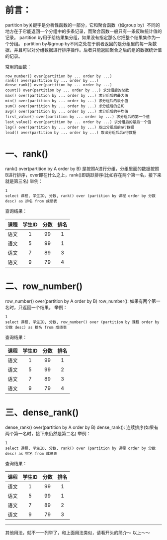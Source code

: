 # 前言：

partition by关键字是分析性函数的一部分，它和聚合函数（如group by）不同的地方在于它能返回一个分组中的多条记录，而聚合函数一般只有一条反映统计值的记录。
partition by用于给结果集分组，如果没有指定那么它把整个结果集作为一个分组。
partition by与group by不同之处在于前者返回的是分组里的每一条数据，并且可以对分组数据进行排序操作。后者只能返回聚合之后的组的数据统计值的记录。

常用的函数：

```
row_number() over(partition by ... order by ...)
rank() over(partition by ... order by ...)
dense_rank() over(partition by ... order by ...)
count() over(partition by ... order by ...) 求分组后的总数
max() over(partition by ... order by ...) 求分组后的最大值
min() over(partition by ... order by ...) 求分组后的最小值
sum() over(partition by ... order by ...) 求分组后的总和
avg() over(partition by ... order by ...) 求分组后的平均值
first_value() over(partition by ... order by ...) 求分组后的第一个值
last_value() over(partition by ... order by ...) 求分组后的最后一个值
lag() over(partition by ... order by ...) 取出分组后前n行数据
lead() over(partition by ... order by ...) 取出分组后后n行数据
```

# 一、rank()

rank() over(partition by A order by B)
是按照A进行分组，分组里面的数据按照B进行排序，over即在什么之上，rank()即跳跃排序(比如存在两个第一名，接下来就是第三名) 举例：

```
1
select 课程, 学生ID, 分数, rank() over (partition by 课程 order by 分数 desc) as 排名 from 成绩表
```

查询结果：

| 课程 | 学生ID | 分数 | 排名 |
| :--: | :----: | :--: | :--: |
| 语文 |   1    |  99  |  1   |
| 语文 |   5    |  99  |  1   |
| 语文 |   7    |  89  |  3   |
| 语文 |   9    |  79  |  4   |

# 二、row_number()

row_number() over(partition by A order by B)
row_number(): 如果有两个第一名时，只返回一个结果。 举例：

```
1
select 课程, 学生ID, 分数, row_number() over (partition by 课程 order by 分数 desc) as 排名 from 成绩表
```

查询结果：

| 课程 | 学生ID | 分数 | 排名 |
| :--: | :----: | :--: | :--: |
| 语文 |   1    |  99  |  1   |
| 语文 |   5    |  99  |  2   |
| 语文 |   7    |  89  |  3   |
| 语文 |   9    |  79  |  4   |

# 三、dense_rank()

dense_rank() over(partition by A order by B)
dense_rank(): 连续排序(如果有两个第一名时，接下来仍然是第二名) 举例：

```
1
select 课程, 学生ID, 分数, rank() over (partition by 课程 order by 分数 desc) as 排名 from 成绩表
```

查询结果：

| 课程 | 学生ID | 分数 | 排名 |
| :--: | :----: | :--: | :--: |
| 语文 |   1    |  99  |  1   |
| 语文 |   5    |  99  |  1   |
| 语文 |   7    |  89  |  2   |
| 语文 |   9    |  79  |  3   |

------

其他用法，就不一一列举了，和上面用法类似，请看开头的简介～
以上～～